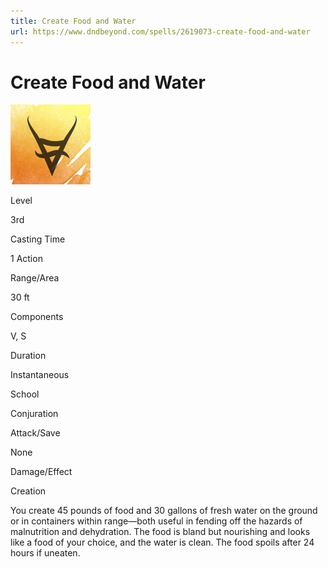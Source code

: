 ```yaml
---
title: Create Food and Water
url: https://www.dndbeyond.com/spells/2619073-create-food-and-water
---
```


# Create Food and Water

![Create Food and Water](create-food-and-water.png)

Level

3rd

Casting Time

1 Action

Range/Area

30 ft

Components

V, S

Duration

Instantaneous

School

Conjuration

Attack/Save

None

Damage/Effect

Creation

You create 45 pounds of food and 30 gallons of fresh water on the ground or in containers within range—both useful in fending off the hazards of malnutrition and dehydration. The food is bland but nourishing and looks like a food of your choice, and the water is clean. The food spoils after 24 hours if uneaten.